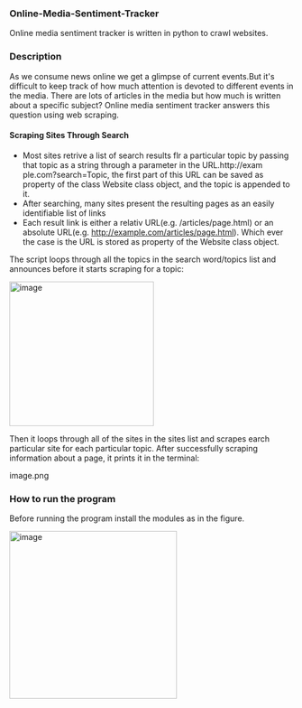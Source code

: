 
### Online-Media-Sentiment-Tracker
Online media sentiment tracker is written in python to crawl websites.  

### Description
As we consume news online we get a glimpse of current events.But it's difficult to keep track of how much attention is devoted to different
events in the media. There are lots of articles in the media but how much is written about a specific subject? Online media sentiment tracker
answers this question using web scraping. 

#### Scraping Sites Through Search
* Most sites retrive a list of search results flr a particular topic by passing 
that topic as a string through a parameter in the URL.http://exam
ple.com?search=Topic, the first part of this URL can be saved as property of the class Website class object, 
and the topic is appended to it. 
* After searching, many sites present the resulting pages as an easily identifiable
list of links
* Each result link is either a relativ URL(e.g. /articles/page.html) or an absolute
URL(e.g. http://example.com/articles/page.html). Which ever the case is the URL is stored 
as property of the Website class object.

The script loops through all the topics in the search word/topics list and announces 
before it starts scraping for a topic: 

<img width="256" alt="image" src="https://user-images.githubusercontent.com/113350472/218481335-80c50202-54d6-4438-87a8-53a14c502619.png">

Then it loops through all of the sites in the sites list and scrapes earch particular
site for each particular topic. After successfully scraping information about a page,
it prints it in the terminal:

image.png






### How to run the program
Before running the program install the modules as in the figure. 

<img width="297" alt="image" src="https://user-images.githubusercontent.com/113350472/218481107-57ee5099-71a7-431b-aed7-673d49e7cc8b.png">






